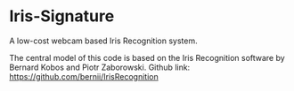 # Iris-Signature
A low-cost webcam based Iris Recognition system.

The central model of this code is based on the Iris Recognition software by Bernard Kobos and Piotr Zaborowski.
Github link: https://github.com/bernii/IrisRecognition
